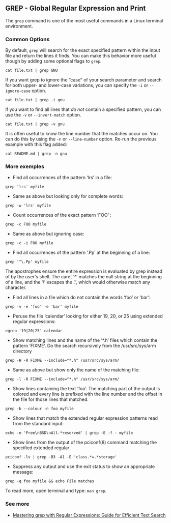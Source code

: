  ## GREP - Global Regular Expression and Print
The `grep` command is one of the most useful commands in a Linux terminal environment.

### Common Options

By default, `grep` will search for the exact specified pattern within the input file and return the lines it finds. You can make this behavior more useful though by adding some optional flags to `grep`.

```
cat file.txt | grep GNU
```

If you want grep to ignore the “case” of your search parameter and search for both upper- and lower-case variations, you can specify the `-i` or `--ignore-case` option.

```
cat file.txt | grep -i gnu
```

If you want to find all lines that *do not* contain a specified pattern, you can use the `-v` or `--invert-match` option.

```
cat file.txt | grep -v gnu
```

It is often useful to know the line number that the matches occur on. You can do this by using the `-n` or `--line-number` option. Re-run the previous example with this flag added:

```
cat README.md | grep -n gnu
```


### More exemples
-   Find all occurrences of the pattern ‘lrs’ in a file:
```
grep 'lrs' myfile
```
-   Same as above but looking only for complete words:
```
grep -w 'lrs' myfile
```
-   Count occurrences of the exact pattern ‘FOO’ :
```
grep -c FOO myfile
```
-   Same as above but ignoring case:
```
grep -c -i FOO myfile
```
-   Find all occurrences of the pattern ‘.Pp’ at the beginning of a line:
```
grep '^\.Pp' myfile
```

The apostrophes ensure the entire expression is evaluated by grep instead of by the user's shell.
The caret ‘^’ matches the null string at the beginning of a line, and the ‘\’ escapes the ‘.’, which would otherwise match any character.

-   Find all lines in a file which do not contain the words ‘foo’ or ‘bar’:
```
grep -v -e 'foo' -e 'bar' myfile
```
-   Peruse the file ‘calendar’ looking for either 19, 20, or 25 using extended regular expressions:
```
egrep '19|20|25' calendar
```
-   Show matching lines and the name of the ‘*.h’ files which contain the pattern ‘FIXME’.  Do the search recursively from the /usr/src/sys/arm directory
```
grep -H -R FIXME --include="*.h" /usr/src/sys/arm/
```
-   Same as above but show only the name of the matching file:
```
grep -l -R FIXME --include="*.h" /usr/src/sys/arm/
```
-   Show lines containing the text ‘foo’.  The matching part of the output is colored and every line is prefixed with the line number and the offset in the file for those lines that matched.
```
grep -b --colour -n foo myfile
```
-   Show lines that match the extended regular expression patterns read from the standard input:
```
echo -e 'Free\nBSD\nAll.*reserved' | grep -E -f - myfile
```
-   Show lines from the output of the pciconf(8) command matching the specified extended regular
```
pciconf -lv | grep -B3 -A1 -E 'class.*=.*storage'
```
-   Suppress any output and use the exit status to show an appropriate message:
```
grep -q foo myfile && echo File matches
```

To read more, open terminal and type: `man grep`.


### See more
- [Mastering grep with Regular Expressions: Guide for Efficient Text Search](https://www.digitalocean.com/community/tutorials/using-grep-regular-expressions-to-search-for-text-patterns-in-linux)
